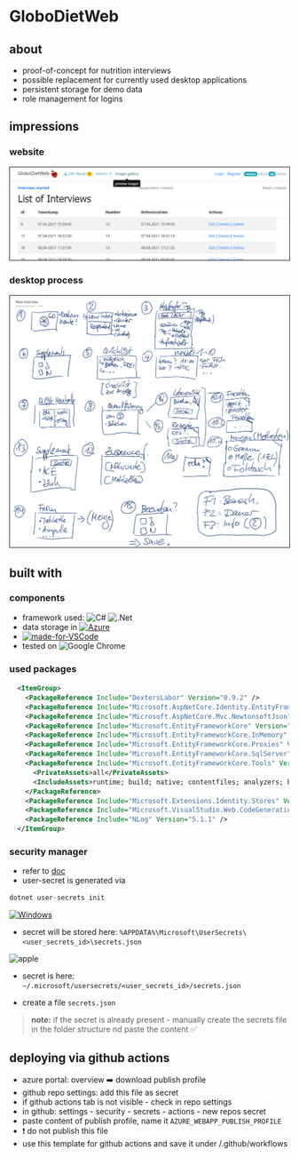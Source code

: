 # GloboDietWeb

## about

- proof-of-concept for nutrition interviews
- possible replacement for currently used desktop applications
- persistent storage for demo data
- role management for logins

## impressions

### website

<img alt="website" src="docs/img/2023-02-04-15-35-13.png" width="700" border=1/>

### desktop process

<img alt="skizzen" src="docs/img/2023-02-03-22-16-25.png" width="700" border=1 />

## built with

### components

- framework used: ![C#](https://img.shields.io/badge/c%23-%23239120.svg?style=flat&logo=c-sharp&logoColor=white) ![.Net](https://img.shields.io/badge/.NET-5C2D91?style=flat&logo=.net&logoColor=white)
- data storage in [![Azure](https://badgen.net/badge/icon/azure?icon=azure&label)](https://azure.microsoft.com)
- [![made-for-VSCode](https://img.shields.io/badge/Made%20for-VSCode-1f425f.svg)](https://code.visualstudio.com/)
- tested on ![Google Chrome](https://img.shields.io/badge/Google%20Chrome-4285F4?style=flat&logo=GoogleChrome&logoColor=white)

### used packages

```xml
  <ItemGroup>
    <PackageReference Include="DextersLabor" Version="0.9.2" />
    <PackageReference Include="Microsoft.AspNetCore.Identity.EntityFrameworkCore" Version="7.0.2" />
    <PackageReference Include="Microsoft.AspNetCore.Mvc.NewtonsoftJson" Version="7.0.2" />
    <PackageReference Include="Microsoft.EntityFrameworkCore" Version="7.0.2" />
    <PackageReference Include="Microsoft.EntityFrameworkCore.InMemory" Version="7.0.2" />
    <PackageReference Include="Microsoft.EntityFrameworkCore.Proxies" Version="7.0.2" />
    <PackageReference Include="Microsoft.EntityFrameworkCore.SqlServer" Version="7.0.2" />
    <PackageReference Include="Microsoft.EntityFrameworkCore.Tools" Version="7.0.2">
      <PrivateAssets>all</PrivateAssets>
      <IncludeAssets>runtime; build; native; contentfiles; analyzers; buildtransitive</IncludeAssets>
    </PackageReference>
    <PackageReference Include="Microsoft.Extensions.Identity.Stores" Version="7.0.2" />
    <PackageReference Include="Microsoft.VisualStudio.Web.CodeGeneration.Design" Version="7.0.3" />
    <PackageReference Include="NLog" Version="5.1.1" />
  </ItemGroup>
```

### security manager

- refer to [doc](https://learn.microsoft.com/en-us/aspnet/core/security/app-secrets?view=aspnetcore-7.0&tabs=linux)
- user-secret is generated via

```csharp
dotnet user-secrets init
```

[![Windows](https://badgen.net/badge/icon/windows?icon=windows&label)](https://microsoft.com/windows/)

- secret will be stored here: `%APPDATA%\Microsoft\UserSecrets\<user_secrets_id>\secrets.json`

![apple](https://badgen.net/badge/icon/apple?icon=apple&label)

- secret is here: `~/.microsoft/usersecrets/<user_secrets_id>/secrets.json`

- create a file `secrets.json`

> **note:** if the secret is already present - manually create the secrets file in the folder structure nd paste the content ✅

## deploying via github actions

- azure portal:  overview ➡️ download publish profile
- github repo settings: add this file as secret
- if github actions tab is not visible - check in repo settings
- in github: settings - security - secrets - actions - new repos secret
- paste content of publish profile, name it `AZURE_WEBAPP_PUBLISH_PROFILE`
- ❗ do not publish this file
- use this template for github actions and save it under /.github/workflows